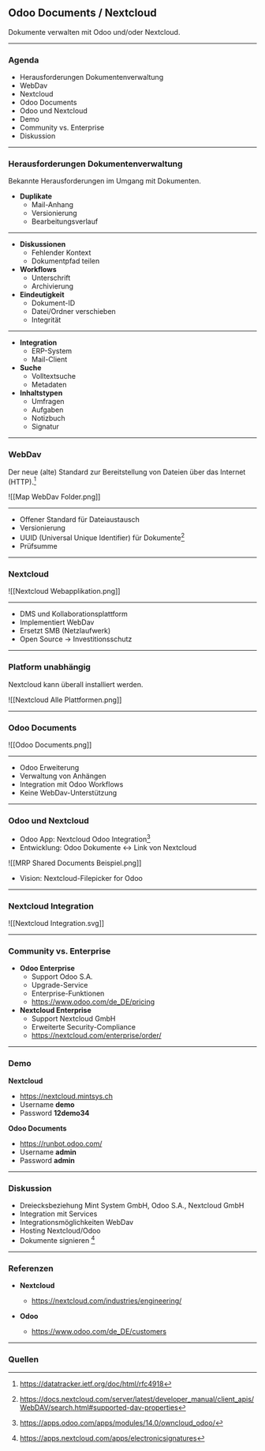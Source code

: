## Odoo Documents / Nextcloud
Dokumente verwalten mit Odoo und/oder Nextcloud.

---
### Agenda
* Herausforderungen Dokumentenverwaltung
* WebDav
* Nextcloud
* Odoo Documents
* Odoo und Nextcloud
* Demo
* Community vs. Enterprise
* Diskussion
---
### Herausforderungen Dokumentenverwaltung

Bekannte Herausforderungen im Umgang mit Dokumenten.

* **Duplikate**
	* Mail-Anhang
	* Versionierung
	* Bearbeitungsverlauf
---
* **Diskussionen**
	* Fehlender Kontext
	* Dokumentpfad teilen
* **Workflows**
	* Unterschrift
	* Archivierung
* **Eindeutigkeit**
	* Dokument-ID
	* Datei/Ordner verschieben
	* Integrität
---
* **Integration**
	* ERP-System
	* Mail-Client
* **Suche**
	* Volltextsuche
	* Metadaten
* **Inhaltstypen**
	* Umfragen
	* Aufgaben
	* Notizbuch
	* Signatur
---
### WebDav

Der neue (alte) Standard zur Bereitstellung von Dateien über das Internet (HTTP).[^1]

![[Map WebDav Folder.png]]

---
* Offener Standard für Dateiaustausch
* Versionierung
* UUID (Universal Unique Identifier) für Dokumente[^2]
* Prüfsumme

---
### Nextcloud

![[Nextcloud Webapplikation.png]]

---
* DMS und Kollaborationsplattform
* Implementiert WebDav
* Ersetzt SMB (Netzlaufwerk)
* Open Source -> Investitionsschutz

---
### Platform unabhängig

Nextcloud kann überall installiert werden.

![[Nextcloud Alle Plattformen.png]]

---
### Odoo Documents

![[Odoo Documents.png]]

---
* Odoo Erweiterung
* Verwaltung von Anhängen
* Integration mit Odoo Workflows
* Keine WebDav-Unterstützung

---
### Odoo und Nextcloud

* Odoo App: Nextcloud Odoo Integration[^3]
* Entwicklung: Odoo Dokumente <-> Link von Nextcloud

![[MRP Shared Documents Beispiel.png]]

* Vision: Nextcloud-Filepicker for Odoo

---
### Nextcloud Integration

![[Nextcloud Integration.svg]]

---
### Community vs. Enterprise

* **Odoo Enterprise**
	* Support Odoo S.A.
	* Upgrade-Service
	* Enterprise-Funktionen
	* <https://www.odoo.com/de_DE/pricing>
* **Nextcloud Enterprise**
	* Support Nextcloud GmbH
	* Erweiterte Security-Compliance
	* <https://nextcloud.com/enterprise/order/>

---
### Demo

**Nextcloud**
* <https://nextcloud.mintsys.ch>
* Username **demo**
* Password **12demo34**

**Odoo Documents**
* <https://runbot.odoo.com/>
* Username **admin**
* Password **admin**

---
### Diskussion

* Dreiecksbeziehung Mint System GmbH, Odoo S.A., Nextcloud GmbH
* Integration mit Services
* Integrationsmöglichkeiten WebDav
* Hosting Nextcloud/Odoo
* Dokumente signieren [^4]

---
### Referenzen

* **Nextcloud**
	* <https://nextcloud.com/industries/engineering/>

* **Odoo**
	* <https://www.odoo.com/de_DE/customers>

---
### Quellen

[^1]: https://datatracker.ietf.org/doc/html/rfc4918
[^2]: https://docs.nextcloud.com/server/latest/developer_manual/client_apis/WebDAV/search.html#supported-dav-properties
[^3]: https://apps.odoo.com/apps/modules/14.0/owncloud_odoo/
[^4]: https://apps.nextcloud.com/apps/electronicsignatures